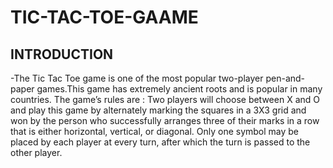 # **TIC-TAC-TOE-GAAME**

## INTRODUCTION

-The Tic Tac Toe game is one of the most popular two-player pen-and-paper games.This game has extremely ancient roots and is popular in many countries.
The game’s rules are : Two players will choose between X and O and play this game by alternately marking the squares in a 3X3 grid and won by the person who successfully arranges three of their marks in a row that is either horizontal, vertical, or diagonal. Only one symbol may be placed by each player at every turn, after which the turn is passed to the other player.



